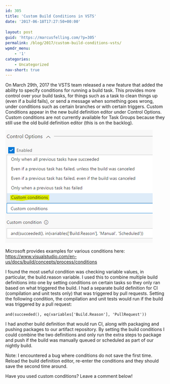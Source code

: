 ```yaml
---
id: 305
title: 'Custom Build Conditions in VSTS'
date: '2017-06-18T17:27:50+00:00'

layout: post
guid: 'https://marcusfelling.com/?p=305'
permalink: /blog/2017/custom-build-conditions-vsts/
wpmdr_menu:
    - '1'
categories:
    - Uncategorized
nav-short: true
---
```


On March 29th, 2017 the VSTS team released a new feature that added the ability to specify conditions for running a build task. This provides more control over your build tasks, for things such as a task to clean things up (even if a build fails), or send a message when something goes wrong, under conditions such as certain branches or with certain triggers. Custom Conditions appear in the new build definition editor under Control Options. Custom conditions are not currently available for Task Groups because they still use the old build definition editor (this is on the backlog).

![](/content/uploads/2017/06/VSTSCustomConditions.png)

Microsoft provides examples for various conditions here: <https://www.visualstudio.com/en-us/docs/build/concepts/process/conditions>

I found the most useful condition was checking variable values, in particular, the build.reason variable. I used this to combine multiple build definitions into one by setting conditions on certain tasks so they only ran based on what triggered the build. I had a separate build definition for CI (compilation and unit tests only) that was triggered by pull requests. Setting the following condition, the compilation and unit tests would run if the build was triggered by a pull request:

`and(succeeded(), eq(variables['Build.Reason'], 'PullRequest'))`

I had another build definition that would run CI, along with packaging and pushing packages to our artifact repository. By setting the build conditions I could combine the two definitions and only run the extra steps to package and push if the build was manually queued or scheduled as part of our nightly build.

Note: I encountered a bug where conditions do not save the first time. Reload the build definition editor, re-enter the conditions and they should save the second time around.

Have you used custom conditions? Leave a comment below!